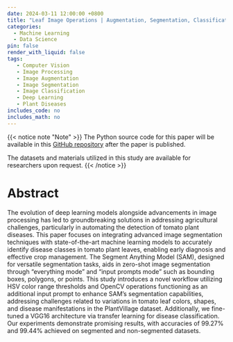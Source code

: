 ```yaml
---
date: 2024-03-11 12:00:00 +0800
title: "Leaf Image Operations | Augmentation, Segmentation, Classification"
categories:
  - Machine Learning
  - Data Science
pin: false
render_with_liquid: false
tags:
   - Computer Vision
   - Image Processing
   - Image Augmentation
   - Image Segmentation
   - Image Classification
   - Deep Learning
   - Plant Diseases
includes_code: no
includes_math: no
---
```


{{< notice note "Note" >}}
The Python source code for this paper will be available in this [GitHub repository](https://github.com/ahmedsalim3/Color-Based-Image-Segmentation.git) after the paper is published.

The datasets and materials utilized in this study are available for researchers upon request.
{{< /notice >}}

# Abstract

The evolution of deep learning models alongside advancements in image processing has led to groundbreaking solutions in addressing agricultural challenges, particularly in automating the detection of tomato plant diseases. This paper focuses on integrating advanced image segmentation techniques with state-of-the-art machine learning models to accurately identify disease classes in tomato plant leaves, enabling early diagnosis and effective crop management. The Segment Anything Model (SAM), designed for versatile segmentation tasks, aids in zero-shot image segmentation through “everything mode” and “input prompts mode” such as bounding boxes, polygons, or points. This study introduces a novel workflow utilizing HSV color range thresholds and OpenCV operations functioning as an additional input prompt to enhance SAM’s segmentation capabilities, addressing challenges related to variations in tomato leaf colors, shapes, and disease manifestations in the PlantVillage dataset. Additionally, we fine-tuned a VGG16 architecture via transfer learning for disease classification. Our experiments demonstrate promising results, with accuracies of 99.27% and 99.44% achieved on segmented and non-segmented datasets.
